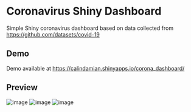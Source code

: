# Coronavirus Shiny Dashboard
Simple Shiny coronavirus dashboard based on data collected from https://github.com/datasets/covid-19

## Demo

Demo available at https://calindamian.shinyapps.io/corona_dashboard/

## Preview

![image](https://user-images.githubusercontent.com/61669129/79564342-c40be480-80ae-11ea-9a73-39773cbf76cc.png)
![image](https://user-images.githubusercontent.com/61669129/79564440-ee5da200-80ae-11ea-8109-fa951f01e6e7.png)
![image](https://user-images.githubusercontent.com/61669129/79564483-0c2b0700-80af-11ea-8391-433b0273e0cf.png)
